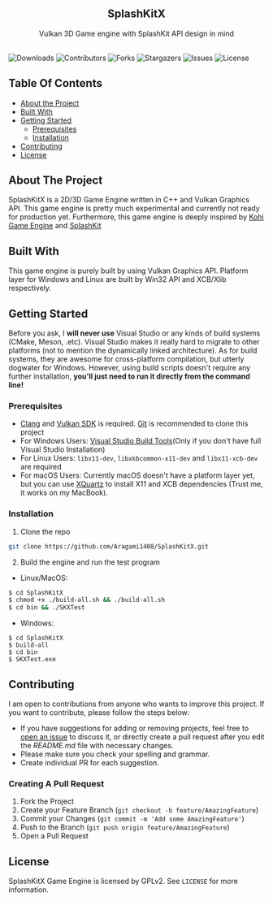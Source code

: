 
<br/>
<p align="center">
  <h2 align="center">SplashKitX</h3>

  <p align="center">
    Vulkan 3D Game engine with SplashKit API design in mind
    <br/>
    <br/>
  </p>
</p>

![Downloads](https://img.shields.io/github/downloads/Aragami1408/SplashKitX/total) ![Contributors](https://img.shields.io/github/contributors/Aragami1408/SplashKitX?color=dark-green) ![Forks](https://img.shields.io/github/forks/Aragami1408/SplashKitX?style=social) ![Stargazers](https://img.shields.io/github/stars/Aragami1408/SplashKitX?style=social) ![Issues](https://img.shields.io/github/issues/Aragami1408/SplashKitX) ![License](https://img.shields.io/github/license/Aragami1408/SplashKitX)

## Table Of Contents

* [About the Project](#about-the-project)
* [Built With](#built-with)
* [Getting Started](#getting-started)
  * [Prerequisites](#prerequisites)
  * [Installation](#installation)
* [Contributing](#contributing)
* [License](#license)

## About The Project

SplashKitX is a 2D/3D Game Engine written in C++ and Vulkan Graphics API. This game engine is pretty much experimental and currently not ready for production yet. Furthermore, this game engine is deeply inspired by [Kohi Game Engine](https://kohiengine.com/) and [SplashKit](https://splashkit.io/)

## Built With

This game engine is purely built by using Vulkan Graphics API. Platform layer for Windows and Linux are built by Win32 API and XCB/Xlib respectively.

## Getting Started

Before you ask, I **will never use** Visual Studio or any kinds of build systems (CMake, Meson, .etc). Visual Studio makes it really hard to migrate to other platforms (not to mention the dynamically linked architecture). As for build systems, they are awesome for cross-platform compilation, but utterly dogwater for Windows. However, using build scripts doesn't require any further installation, **you'll just need to run it directly from the command line!**

### Prerequisites

- [Clang](https://clang.llvm.org/) and [Vulkan SDK](https://vulkan.lunarg.com/sdk/home) is required. [Git](https://git-scm.com/) is recommended to clone this project
- For Windows Users: [Visual Studio Build Tools](https://visualstudio.microsoft.com/downloads/?q=build+tools#build-tools-for-visual-studio-2022)(Only if you don't have full Visual Studio Installation)
- For Linux Users: `libx11-dev`, `libxkbcommon-x11-dev` and `libx11-xcb-dev` are required
- For macOS Users: Currently macOS doesn't have a platform layer yet, but you can use [XQuartz](https://www.xquartz.org/) to install X11 and XCB dependencies (Trust me, it works on my MacBook).

### Installation

1. Clone the repo

```sh
git clone https://github.com/Aragami1408/SplashKitX.git
```

2. Build the engine and run the test program
- Linux/MacOS:
```sh
$ cd SplashKitX
$ chmod +x ./build-all.sh && ./build-all.sh
$ cd bin && ./SKXTest
```
- Windows:
```
$ cd SplashKitX
$ build-all
$ cd bin
$ SKXTest.exe
```

## Contributing

I am open to contributions from anyone who wants to improve this project. If you want to contribute, please follow the steps below:
* If you have suggestions for adding or removing projects, feel free to [open an issue](https://github.com/Aragami1408/SplashKitX/issues/new) to discuss it, or directly create a pull request after you edit the *README.md* file with necessary changes.
* Please make sure you check your spelling and grammar.
* Create individual PR for each suggestion.

### Creating A Pull Request

1. Fork the Project
2. Create your Feature Branch (`git checkout -b feature/AmazingFeature`)
3. Commit your Changes (`git commit -m 'Add some AmazingFeature'`)
4. Push to the Branch (`git push origin feature/AmazingFeature`)
5. Open a Pull Request

## License

SplashKitX Game Engine is licensed by GPLv2. See `LICENSE` for more information.
